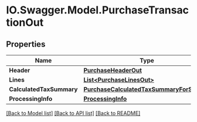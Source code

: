 # IO.Swagger.Model.PurchaseTransactionOut
## Properties

Name | Type | Description | Notes
------------ | ------------- | ------------- | -------------
**Header** | [**PurchaseHeaderOut**](PurchaseHeaderOut.md) |  | 
**Lines** | [**List&lt;PurchaseLinesOut&gt;**](PurchaseLinesOut.md) |  | 
**CalculatedTaxSummary** | [**PurchaseCalculatedTaxSummaryForService**](PurchaseCalculatedTaxSummaryForService.md) |  | 
**ProcessingInfo** | [**ProcessingInfo**](ProcessingInfo.md) |  | 

[[Back to Model list]](../README.md#documentation-for-models) [[Back to API list]](../README.md#documentation-for-api-endpoints) [[Back to README]](../README.md)

